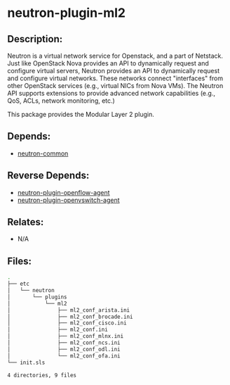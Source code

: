 # neutron-plugin-ml2

## Description:

Neutron is a virtual network service for Openstack, and a part of Netstack. Just like OpenStack Nova provides an API to dynamically request and configure virtual servers, Neutron provides an API to dynamically request and configure virtual networks. These networks connect "interfaces" from other OpenStack services (e.g., virtual NICs from Nova VMs). The Neutron API supports extensions to provide advanced network capabilities (e.g., QoS, ACLs, network monitoring, etc.)

This package provides the Modular Layer 2 plugin.

## Depends:

  -  [neutron-common](/salt/neutron-common)

## Reverse Depends:

  -  [neutron-plugin-openflow-agent](/salt/neutron-plugin-openflow-agent)
  -  [neutron-plugin-openvswitch-agent](/salt/neutron-plugin-openvswitch-agent)

## Relates:

  -  N/A

## Files:

```bash
.
├── etc
│   └── neutron
│       └── plugins
│           └── ml2
│               ├── ml2_conf_arista.ini
│               ├── ml2_conf_brocade.ini
│               ├── ml2_conf_cisco.ini
│               ├── ml2_conf.ini
│               ├── ml2_conf_mlnx.ini
│               ├── ml2_conf_ncs.ini
│               ├── ml2_conf_odl.ini
│               └── ml2_conf_ofa.ini
└── init.sls

4 directories, 9 files
```
